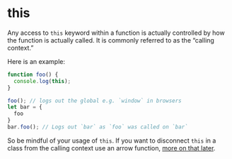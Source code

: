 # this

Any access to `this` keyword within a function is actually controlled by how the function is actually called. It is commonly referred to as the “calling context.”

Here is an example:

```typescript
function foo() {
  console.log(this);
}

foo(); // logs out the global e.g. `window` in browsers
let bar = {
  foo
}
bar.foo(); // Logs out `bar` as `foo` was called on `bar`
```

So be mindful of your usage of `this`. If you want to disconnect `this` in a class from the calling context use an arrow function, [more on that later](../future-javascript/arrow-functions.md).

